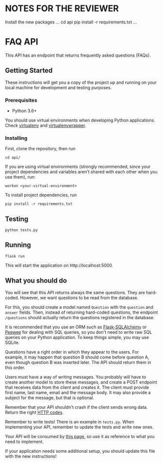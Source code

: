# NOTES FOR THE REVIEWER
Install the new packages 
...
cd api
pip install -r requirements.txt
...

# FAQ API

This API has an endpoint that returns frequently asked questions (FAQs).

## Getting Started

These instructions will get you a copy of the project up and running on your local machine for development and testing purposes.

### Prerequisites

- Python 3.6+

You should use virtual environments when developing Python applications. Check [virtualenv](https://virtualenv.pypa.io/en/latest/) and [virtualenvwrapper](https://virtualenvwrapper.readthedocs.io/en/latest/).

### Installing

First, clone the repository, then run

```
cd api/
```
If you are using virtual environments (strongly recommended, since your project dependencies and variables aren't shared with each other when you use them), run:
```
workon <your-virtual-environment>
```
To install project dependencies, run
```
pip install -r requirements.txt
```

## Testing
```
python tests.py
```

## Running

```
flask run
```
This will start the application on http://localhost:5000.

## What you should do
You will see that this API returns always the same questions. They are hard-coded. However, we want questions to be read from the database.

For this, you should create a model named `Question` with the `question` and `answer` fields. Then, instead of returning hard-coded questions, the endpoint `/questions` should actually return the questions registered in the database.

It is recommended that you use an ORM such as [Flask-SQLAlchemy](https://https://flask-sqlalchemy.palletsprojects.com/en/2.x/) or [Peewee](http://docs.peewee-orm.com/en/latest/peewee/example.html) for dealing with SQL queries, so you don't need to write raw SQL queries on your Python application. To keep things simple, you may use SQLite.

Questions have a right order in which they appear to the users. For example, it may happen that question B should come before question A, even though question B was inserted later. The API should return them in this order.


Users must have a way of writing messages. You probably will have to create another model to store these messages, and create a POST endpoint that receives data from the client and creates it. The client must provide first name, last name, email and the message body. It may also provide a subject for the message, but that is optional.

Remember that your API shouldn't crash if the client sends wrong data. Return the right [HTTP codes](https://www.restapitutorial.com/httpstatuscodes.html).

Remember to write tests! There is an example in `tests.py`. When implementing your API, remember to update the tests and write new ones.

Your API will be consumed by [this page](https://gitlab.com/r13/faq-test/wikis/Wireframes), so use it as reference to what you need to implement.

If your application needs some additional setup, you should update this file with the new instructions!